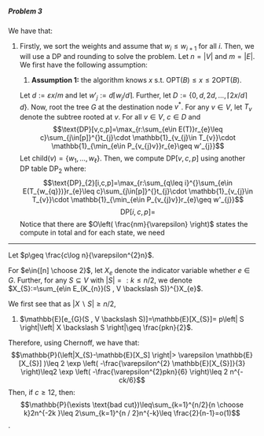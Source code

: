 ##### Problem 3
We have that:
1. Firstly, we sort the weights and assume that $w_{i}\leq w_{i+1}$ for all $i$. Then, we will use a DP and rounding to solve the problem. Let $n=\left| V \right|$ and $m=\left| E \right|$. We first have the following assumption:
	1. **Assumption 1:** the algorithm knows $x$ s.t. $\text{OPT}(B)\leq x\leq 2\text{OPT}(B)$.
   
   Let $d:= \varepsilon x / m$ and let $w'_{j}:=d\left\lceil w_{j} / d\right\rceil$. Further, let $D:=\{ 0,d,2d, \dots,{\left\lceil 2x / d\right\rceil}d \}$. Now,  root the tree $G$ at the destination node $v^{*}$. For any $v\in V$, let $T_{v}$ denote the subtree rooted at $v$. For all $v\in V$, $c\in D$ and  $$\text{DP}[v,c,p]=\max_{r:\sum_{e\in E(T)}r_{e}\leq c}\sum_{j\in[p]}^{}t_{j}\cdot \mathbb{1}_{v_{j}\in T_{v}}\cdot \mathbb{1}_{\min_{e\in P_{v_{j}v}}r_{e}\geq w'_{j}}$$
   Let $\text{child}(v)=\{ w_{1},\dots,w_{\ell} \}$. Then, we compute $\text{DP}[v,c,p]$ using another DP table $\text{DP}_{2}$ where: $$\text{DP}_{2}[i,c,p]=\max_{r:\sum_{q\leq i}^{}\sum_{e\in E(T_{w_{q}})}r_{e}\leq c}\sum_{j\in[p]}^{}t_{j}\cdot \mathbb{1}_{v_{j}\in T_{v}}\cdot \mathbb{1}_{\min_{e\in P_{v_{j}v}}r_{e}\geq w'_{j}}$$ $$\text{DP}[i,c,p]=$$Notice that there are $O\left( \frac{nm}{\varepsilon} \right)$ states the compute in total and for each state, we need 

---


Let $p\geq \frac{c\log n}{\varepsilon^{2}n}$.

For $e\in{[n] \choose 2}$, let $X_{e}$ denote the indicator variable whether $e\in G$. Further, for any $S\subseteq V$ with $\left| S \right|=: k\leq n /2$, we denote $X_{S}:=\sum_{e\in E_{K_{n}}(S , V \backslash S)}^{}X_{e}$. 

We first see that as $\left| X \backslash S \right|\geq n / 2$, 
1. $\mathbb{E}[e_{G}(S , V \backslash S)]=\mathbb{E}[X_{S}]= p\left| S \right|\left| X \backslash S \right|\geq \frac{pkn}{2}$.

Therefore, using Chernoff, we have that: $$\mathbb{P}(\left|X_{S}-\mathbb{E}[X_S] \right|> \varepsilon \mathbb{E}[X_{S}] )\leq 2 \exp \left( -\frac{\varepsilon^{2} \mathbb{E}[X_{S}]}{3} \right)\leq2 \exp \left( -\frac{\varepsilon^{2}pkn}{6} \right)\leq 2 n^{-ck/6}$$Then, if $c\geq 12$, then:$$\mathbb{P}(\exists \text{bad cut})\leq\sum_{k=1}^{n/2}{n \choose k}2n^{-2k }\leq 2\sum_{k=1}^{n / 2}n^{-k}\leq \frac{2}{n-1}=o(1)$$.

